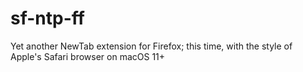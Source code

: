 # sf-ntp-ff
 Yet another NewTab extension for Firefox; this time, with the style of Apple's Safari browser on macOS 11+
